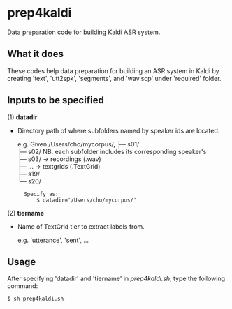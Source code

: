 # prep4kaldi
Data preparation code for building Kaldi ASR system.
</br>

## What it does
These codes help data preparation for building an ASR system in Kaldi by creating 'text', 'utt2spk', 'segments', and 'wav.scp' under 'required' folder.

## Inputs to be specified   
(1) **datadir**  
- Directory path of where subfolders named by speaker ids are located.  

	e.g. Given /Users/cho/mycorpus/,
				├─ s01/  
				├─ s02/		NB. each subfolder includes its corresponding speaker's  
				├─ s03/				-> recordings (.wav)  
				├─ ...				-> textgrids (.TextGrid)  
				├─ s19/  
				└─ s20/  

		Specify as:
			$ datadir='/Users/cho/mycorpus/'

(2) **tiername**  
- Name of TextGrid tier to extract labels from.

	e.g. 'utterance', 'sent', ...

## Usage
After specifying 'datadir' and 'tiername' in *prep4kaldi.sh*, type the following command:

	$ sh prep4kaldi.sh

